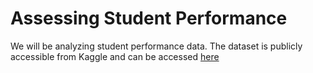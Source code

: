 # Assessing Student Performance

We will be analyzing student performance data. The dataset is publicly accessible from Kaggle and can be accessed [here](https://www.kaggle.com/datasets/lainguyn123/student-performance-factors?resource=download)
